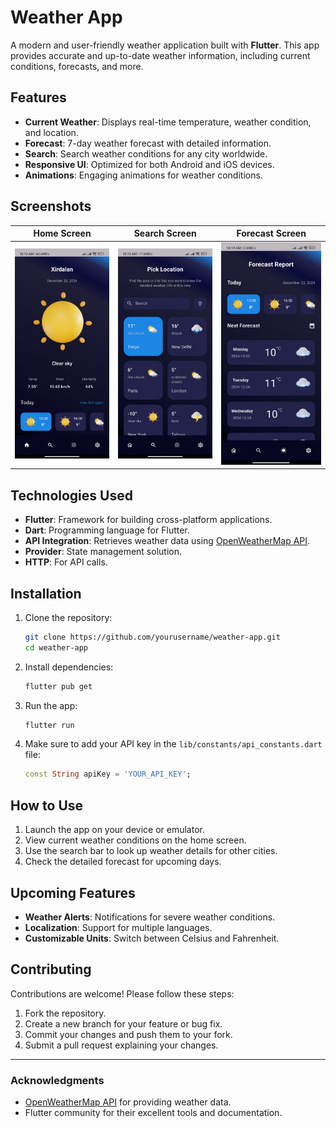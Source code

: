 # Weather App

A modern and user-friendly weather application built with **Flutter**. This app provides accurate and up-to-date weather information, including current conditions, forecasts, and more.

## Features

- **Current Weather**: Displays real-time temperature, weather condition, and location.
- **Forecast**: 7-day weather forecast with detailed information.
- **Search**: Search weather conditions for any city worldwide.
- **Responsive UI**: Optimized for both Android and iOS devices.
- **Animations**: Engaging animations for weather conditions.

## Screenshots

| Home Screen | Search Screen | Forecast Screen |
|-------------|---------------|-----------------|
| ![Home Screen](assets/screenshots/home.jpg) | ![Search Screen](assets/screenshots/search.jpg) | ![Forecast Screen](assets/screenshots/forecast.jpg) |

## Technologies Used

- **Flutter**: Framework for building cross-platform applications.
- **Dart**: Programming language for Flutter.
- **API Integration**: Retrieves weather data using [OpenWeatherMap API](https://openweathermap.org/api).
- **Provider**: State management solution.
- **HTTP**: For API calls.

## Installation

1. Clone the repository:

   ```bash
   git clone https://github.com/yourusername/weather-app.git
   cd weather-app
   ```

2. Install dependencies:

   ```bash
   flutter pub get
   ```

3. Run the app:

   ```bash
   flutter run
   ```

4. Make sure to add your API key in the `lib/constants/api_constants.dart` file:

   ```dart
   const String apiKey = 'YOUR_API_KEY';
   ```

## How to Use

1. Launch the app on your device or emulator.
2. View current weather conditions on the home screen.
3. Use the search bar to look up weather details for other cities.
4. Check the detailed forecast for upcoming days.

## Upcoming Features

- **Weather Alerts**: Notifications for severe weather conditions.
- **Localization**: Support for multiple languages.
- **Customizable Units**: Switch between Celsius and Fahrenheit.

## Contributing

Contributions are welcome! Please follow these steps:

1. Fork the repository.
2. Create a new branch for your feature or bug fix.
3. Commit your changes and push them to your fork.
4. Submit a pull request explaining your changes.

---

### Acknowledgments

- [OpenWeatherMap API](https://openweathermap.org/api) for providing weather data.
- Flutter community for their excellent tools and documentation.

